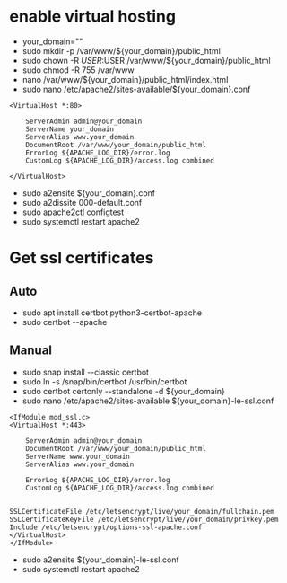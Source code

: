 # enable virtual hosting

- your_domain=""
- sudo mkdir -p /var/www/${your_domain}/public_html
- sudo chown -R $USER:$USER /var/www/${your_domain}/public_html
- sudo chmod -R 755 /var/www
- nano /var/www/${your_domain}/public_html/index.html
- sudo nano /etc/apache2/sites-available/${your_domain}.conf

```
<VirtualHost *:80>

    ServerAdmin admin@your_domain
    ServerName your_domain
    ServerAlias www.your_domain
    DocumentRoot /var/www/your_domain/public_html
    ErrorLog ${APACHE_LOG_DIR}/error.log
    CustomLog ${APACHE_LOG_DIR}/access.log combined

</VirtualHost>
```

- sudo a2ensite ${your_domain}.conf
- sudo a2dissite 000-default.conf
- sudo apache2ctl configtest
- sudo systemctl restart apache2

# Get ssl certificates

## Auto

- sudo apt install certbot python3-certbot-apache
- sudo certbot --apache

## Manual

- sudo snap install --classic certbot
- sudo ln -s /snap/bin/certbot /usr/bin/certbot
- sudo certbot certonly --standalone -d ${your_domain}
- sudo nano /etc/apache2/sites-available ${your_domain}-le-ssl.conf
```
<IfModule mod_ssl.c>
<VirtualHost *:443>

	ServerAdmin admin@your_domain
	DocumentRoot /var/www/your_domain/public_html
	ServerName www.your_domain
	ServerAlias www.your_domain

	ErrorLog ${APACHE_LOG_DIR}/error.log
	CustomLog ${APACHE_LOG_DIR}/access.log combined


SSLCertificateFile /etc/letsencrypt/live/your_domain/fullchain.pem
SSLCertificateKeyFile /etc/letsencrypt/live/your_domain/privkey.pem
Include /etc/letsencrypt/options-ssl-apache.conf
</VirtualHost>
</IfModule>
```
-  sudo a2ensite ${your_domain}-le-ssl.conf
-  sudo systemctl restart apache2
